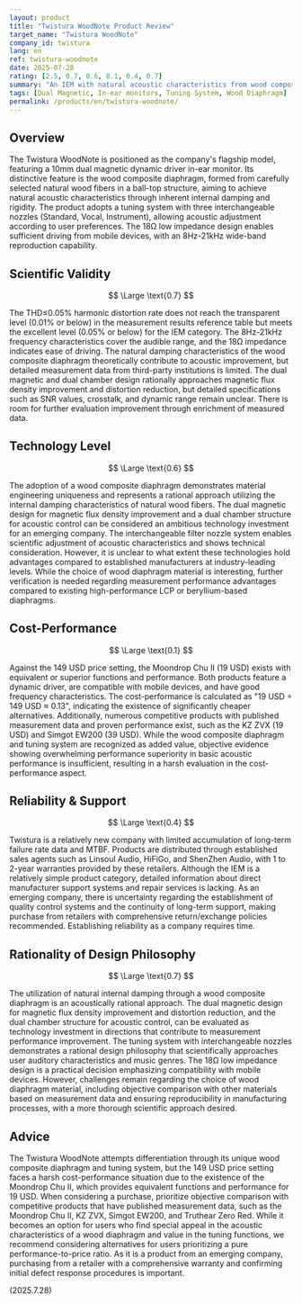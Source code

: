 ```yaml
---
layout: product
title: "Twistura WoodNote Product Review"
target_name: "Twistura WoodNote"
company_id: twistura
lang: en
ref: twistura-woodnote
date: 2025-07-28
rating: [2.5, 0.7, 0.6, 0.1, 0.4, 0.7]
summary: "An IEM with natural acoustic characteristics from wood composite diaphragm that faces harsh competitive pressure in cost-performance"
tags: [Dual Magnetic, In-ear monitors, Tuning System, Wood Diaphragm]
permalink: /products/en/twistura-woodnote/
---
```

## Overview

The Twistura WoodNote is positioned as the company's flagship model, featuring a 10mm dual magnetic dynamic driver in-ear monitor. Its distinctive feature is the wood composite diaphragm, formed from carefully selected natural wood fibers in a ball-top structure, aiming to achieve natural acoustic characteristics through inherent internal damping and rigidity. The product adopts a tuning system with three interchangeable nozzles (Standard, Vocal, Instrument), allowing acoustic adjustment according to user preferences. The 18Ω low impedance design enables sufficient driving from mobile devices, with an 8Hz-21kHz wide-band reproduction capability.

## Scientific Validity

$$ \Large \text{0.7} $$

The THD≤0.05% harmonic distortion rate does not reach the transparent level (0.01% or below) in the measurement results reference table but meets the excellent level (0.05% or below) for the IEM category. The 8Hz-21kHz frequency characteristics cover the audible range, and the 18Ω impedance indicates ease of driving. The natural damping characteristics of the wood composite diaphragm theoretically contribute to acoustic improvement, but detailed measurement data from third-party institutions is limited. The dual magnetic and dual chamber design rationally approaches magnetic flux density improvement and distortion reduction, but detailed specifications such as SNR values, crosstalk, and dynamic range remain unclear. There is room for further evaluation improvement through enrichment of measured data.

## Technology Level

$$ \Large \text{0.6} $$

The adoption of a wood composite diaphragm demonstrates material engineering uniqueness and represents a rational approach utilizing the internal damping characteristics of natural wood fibers. The dual magnetic design for magnetic flux density improvement and a dual chamber structure for acoustic control can be considered an ambitious technology investment for an emerging company. The interchangeable filter nozzle system enables scientific adjustment of acoustic characteristics and shows technical consideration. However, it is unclear to what extent these technologies hold advantages compared to established manufacturers at industry-leading levels. While the choice of wood diaphragm material is interesting, further verification is needed regarding measurement performance advantages compared to existing high-performance LCP or beryllium-based diaphragms.

## Cost-Performance

$$ \Large \text{0.1} $$

Against the 149 USD price setting, the Moondrop Chu II (19 USD) exists with equivalent or superior functions and performance. Both products feature a dynamic driver, are compatible with mobile devices, and have good frequency characteristics. The cost-performance is calculated as "19 USD ÷ 149 USD ≈ 0.13", indicating the existence of significantly cheaper alternatives. Additionally, numerous competitive products with published measurement data and proven performance exist, such as the KZ ZVX (19 USD) and Simgot EW200 (39 USD). While the wood composite diaphragm and tuning system are recognized as added value, objective evidence showing overwhelming performance superiority in basic acoustic performance is insufficient, resulting in a harsh evaluation in the cost-performance aspect.

## Reliability & Support

$$ \Large \text{0.4} $$

Twistura is a relatively new company with limited accumulation of long-term failure rate data and MTBF. Products are distributed through established sales agents such as Linsoul Audio, HiFiGo, and ShenZhen Audio, with 1 to 2-year warranties provided by these retailers. Although the IEM is a relatively simple product category, detailed information about direct manufacturer support systems and repair services is lacking. As an emerging company, there is uncertainty regarding the establishment of quality control systems and the continuity of long-term support, making purchase from retailers with comprehensive return/exchange policies recommended. Establishing reliability as a company requires time.

## Rationality of Design Philosophy

$$ \Large \text{0.7} $$

The utilization of natural internal damping through a wood composite diaphragm is an acoustically rational approach. The dual magnetic design for magnetic flux density improvement and distortion reduction, and the dual chamber structure for acoustic control, can be evaluated as technology investment in directions that contribute to measurement performance improvement. The tuning system with interchangeable nozzles demonstrates a rational design philosophy that scientifically approaches user auditory characteristics and music genres. The 18Ω low impedance design is a practical decision emphasizing compatibility with mobile devices. However, challenges remain regarding the choice of wood diaphragm material, including objective comparison with other materials based on measurement data and ensuring reproducibility in manufacturing processes, with a more thorough scientific approach desired.

## Advice

The Twistura WoodNote attempts differentiation through its unique wood composite diaphragm and tuning system, but the 149 USD price setting faces a harsh cost-performance situation due to the existence of the Moondrop Chu II, which provides equivalent functions and performance for 19 USD. When considering a purchase, prioritize objective comparison with competitive products that have published measurement data, such as the Moondrop Chu II, KZ ZVX, Simgot EW200, and Truthear Zero Red. While it becomes an option for users who find special appeal in the acoustic characteristics of a wood diaphragm and value in the tuning functions, we recommend considering alternatives for users prioritizing a pure performance-to-price ratio. As it is a product from an emerging company, purchasing from a retailer with a comprehensive warranty and confirming initial defect response procedures is important.

(2025.7.28)

